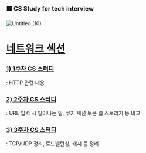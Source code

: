 ### **⬛ CS Study for tech interview**

![Untitled (10)](https://github.com/722dydwns/CS-Study-for-tech-interview/assets/39732720/0a02f872-d0a4-4e58-a261-76f1966a08da)

# [네트워크 섹션](https://github.com/722dydwns/CS-Study-for-tech-interview/tree/main/Network)

### **[1) 1주차 CS 스터디](https://github.com/722dydwns/CS-Study-for-tech-interview/tree/main/Network/1%EC%A3%BC%EC%B0%A8)**

: HTTP 관련 내용 

### **[2) 2주차 CS 스터디](https://github.com/722dydwns/CS-Study-for-tech-interview/tree/main/Network/2%EC%A3%BC%EC%B0%A8)**

: URL 입력 시 일어나는 일, 쿠키 세션 토큰 웹 스토리지 등 비교 

### [3) 3주차 CS 스터디](https://github.com/722dydwns/CS-Study-for-tech-interview/tree/main/Network/3%EC%A3%BC%EC%B0%A8)

: TCP/UDP 정리, 로드밸런싱, 캐시 등 정리

